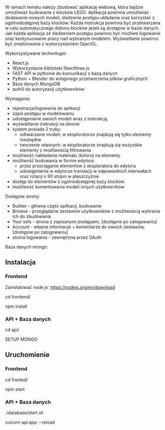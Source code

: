 
W ramach tematu należy zbudować aplikację webową, która będzie umożliwiać budowanie z klocków LEGO.
Aplikacja powinna umożliwiać dodawanie nowych modeli, śledzenie postępu układania oraz korzystać z ogólnodostępnej
bazy klocków. Każda instrukcja powinna być przetwarzana w celu automatycznego doboru klocków jeżeli są dostępne
w bazie danych.
Jak każda aplikacja ze śledzeniem postępu powinno być możliwe logowanie oraz kontynuowanie
pracy nad wybranym modelem.
Wyświetlanie powinno być zrealizowane z wykorzystaniem OpenGL.

Wykorzystywane techonlogie:
- React.js
- Wykorzystanie biblioteki fiber/three.js
- FAST API w pythonie do komunikacji z bazą danych
- Python + Blender do wstępnego przetworzenia plików graficznych
- Baza danych MongoDB
- auth0 do autoryzacji użytkowników

Wymagania:
- rejestracja/logowania do aplikacji
- zapis postępu w modelowaniu
- udostępnianie swoich modeli wraz z instrukcją
- wyświetlanie instrukcji na stronie
- system posiada 2 tryby:
    - odtwarzanie modeli: w eksploratorze znajdują się tylko elementy niezbędne
    - tworzenie własnych: w eksploratorze znajdują się wszystkie elementy z możliwością filtrowania
- możliwość nakładania materiału (koloru) na elementy
- możliwość budowania w formie edytora:
    - przez przeciąganie elementów z eksploratora do edytora
    - udostępnienie w edytorze translacji w odpowiednich interwałach oraz rotacji o 90 stopni w płaszczyźnie
- dostęp do elementów z ogólnodostępnej bazy klocków
- możliwość komentowania modeli innych użytkowników


Dostępne strony:
- Builder - główna część aplikacji, budowanie
- Browse - przeglądanie zestawów użytkowników z możliwością wybrania ich do zbudowania
- Your sets - strona z zapisanymi postępami, [dostępne po zalogowaniu]
- Account - własne informacje + komentarze do swoich zestawów, [dostępne po zalogowaniu]
- strona logowania - zewnętrzna przez 0Auth


Baza danych mongo:

## Instalacja
### Frontend
Zainstalować node.js: https://nodejs.org/en/download

cd frontend/

npm install

### API + Baza danych

cd api/

SETUP MONGO

## Uruchomienie

### Frontend
cd fronted/

npm start

### API + Baza danych

./database/start.sh

uvicorn api:app --reload